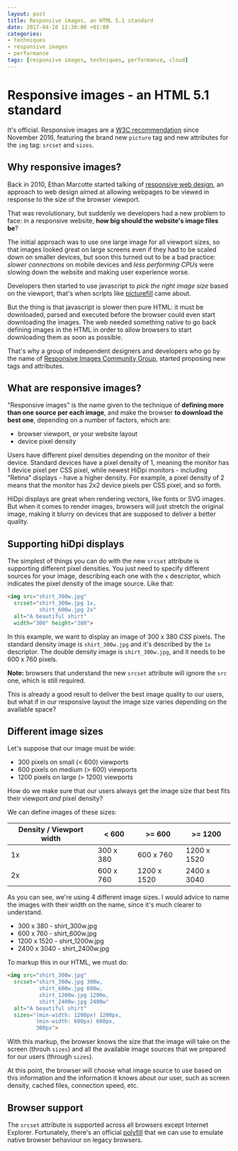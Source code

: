 ```yaml
---
layout: post
title: Responsive images, an HTML 5.1 standard
date: 2017-04-10 12:30:00 +01:00
categories:
- techniques
- responsive images
- performance
tags: [responsive images, techniques, performance, cloud]
---
```


# Responsive images - an HTML 5.1 standard

It's official. Responsive images are a [W3C recommendation](https://www.w3.org/TR/html51/) since November 2016, featuring the brand new `picture` tag and new attributes for the `img` tag: `srcset` and `sizes`.

## Why responsive images?

Back in 2010, Ethan Marcotte started talking of [responsive web design](https://alistapart.com/article/responsive-web-design), an approach to web design aimed at allowing webpages to be viewed in response to the size of the browser viewport.

That was revolutionary, but suddenly we developers had a new problem to face: in a responsive website, **how big should the website's image files be**?

The initial approach was to use one large image for all viewport sizes, so that images looked great on large screens even if they had to be scaled down on smaller devices, but soon this turned out to be a bad practice: *slower connections* on mobile devices and *less performing CPUs* were slowing down the website and making user experience worse.

Developers then started to use javascript to *pick the right image size* based on the viewport, that's when scripts like [picturefill](https://github.com/scottjehl/picturefill) came about.

But the thing is that javascript is slower then pure HTML: it must be downloaded, parsed and executed before the browser could even start downloading the images. The web needed something native to go back defining images in the HTML in order to allow browsers to start downloading them as soon as possible.

That's why a group of independent designers and developers who go by the name of [Responsive Images Community Group](http://ricg.io/), started proposing new tags and attributes.

## What are responsive images?

"Responsive images" is the name given to the technique of **defining more than one source per each image**, and make the browser **to download the best one**, depending on a number of factors, which are:

* browser viewport, or your website layout
* device pixel density

Users have different pixel densities depending on the monitor of their device. Standard devices have a pixel density of 1, meaning the monitor has 1 device pixel per CSS pixel, while newest HiDpi monitors - including "Retina" displays - have a higher density. For example, a pixel density of 2 means that the monitor has 2x2 device pixels per CSS pixel, and so forth.

HiDpi displays are great when rendering vectors, like fonts or SVG images. But when it comes to render images, browsers will just stretch the original image, making it blurry on devices that are supposed to deliver a better quality.

## Supporting hiDpi displays

The simplest of things you can do with the new `srcset` attribute is supporting different pixel densities. You just need to specify different sources for your image, describing each one with the `x` descriptor, which indicates the pixel density of the image source. Like that:

```html
<img src="shirt_300w.jpg"
  srcset="shirt_300w.jpg 1x,
          shirt_600w.jpg 2x"
  alt="A beautiful shirt"
  width="300" height="380">
```

In this example, we want to display an image of 300 x 380 *CSS* pixels. The standard density image is `shirt_300w.jpg` and it's described by the `1x` descriptor. The double density image is `shirt_300w.jpg`, and it needs to be 600 x 760 pixels.

**Note:** browsers that understand the new `srcset` attribute will ignore the `src` one, which is still required.

This is already a good result to deliver the best image quality to our users, but what if in our responsive layout the image size varies depending on the available space?

## Different image sizes

Let's suppose that our image must be wide:

- 300 pixels on small (< 600) viewports
- 600 pixels on medium (> 600) viewports
- 1200 pixels on large (> 1200) viewports

How do we make sure that our users always get the image size that best fits their viewport *and* pixel density?

We can define images of these sizes:

| Density / Viewport width | < 600     | >= 600      | >= 1200     |
|--------------------------|-----------|-------------|-------------|
| 1x                       | 300 x 380 | 600 x 760   | 1200 x 1520 |
| 2x                       | 600 x 760 | 1200 x 1520 | 2400 x 3040 |

As you can see, we're using 4 different image sizes. I would advice to name the images with their width on the name, since it's much clearer to understand.

- 300 x 380 - shirt_300w.jpg
- 600 x 760 - shirt_600w.jpg
- 1200 x 1520 - shirt_1200w.jpg
- 2400 x 3040 - shirt_2400w.jpg

To markup this in our HTML, we must do:

```html
<img src="shirt_300w.jpg"
  srcset="shirt_300w.jpg 300w,
          shirt_600w.jpg 600w,
          shirt_1200w.jpg 1200w,
          shirt_2400w.jpg 2400w"
  alt="A beautiful shirt"
  sizes="(min-width: 1200px) 1200px,
         (min-width: 600px) 600px,
         300px">
```

With this markup, the browser knows the size that the image will take on the screen (throuh `sizes`) and all the available image sources that we prepared for our users (through `sizes`). 

At this point, the browser will choose what image source to use based on this information and the information it knows about our user, such as screen density, cached files, connection speed, etc.


## Browser support

The `srcset` attribute is supported across all browsers except Internet Explorer. Fortunately, there's an official [polyfill](https://github.com/scottjehl/picturefill/) that we can use to emulate native browser behaviour on legacy browsers.
